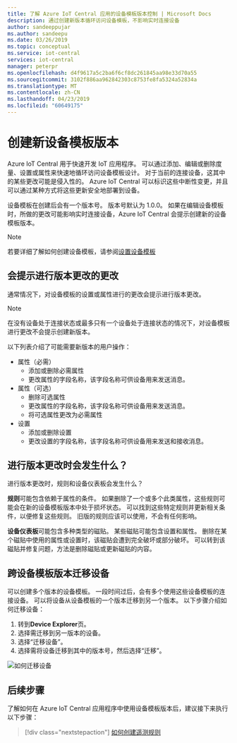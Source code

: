 ```yaml
---
title: 了解 Azure IoT Central 应用的设备模板版本控制 | Microsoft Docs
description: 通过创建新版本循环访问设备模板，不影响实时连接设备
author: sandeeppujar
ms.author: sandeepu
ms.date: 03/26/2019
ms.topic: conceptual
ms.service: iot-central
services: iot-central
manager: peterpr
ms.openlocfilehash: d4f9617a5c2ba6f6cf8dc261845aa98e33d70a55
ms.sourcegitcommit: 3102f886aa962842303c8753fe8fa5324a52834a
ms.translationtype: MT
ms.contentlocale: zh-CN
ms.lasthandoff: 04/23/2019
ms.locfileid: "60649175"
---
```

# <a name="create-a-new-device-template-version"></a>创建新设备模板版本

Azure IoT Central 用于快速开发 IoT 应用程序。 可以通过添加、编辑或删除度量、设置或属性来快速地循环访问设备模板设计。 对于当前的连接设备，这其中的某些更改可能是侵入性的。 Azure IoT Central 可以标识这些中断性变更，并且可以通过某种方式将这些更新安全地部署到设备。

设备模板在创建后会有一个版本号。 版本号默认为 1.0.0。 如果在编辑设备模板时，所做的更改可能影响实时连接设备，Azure IoT Central 会提示创建新的设备模板版本。

> [!NOTE]
> 若要详细了解如何创建设备模板，请参阅[设置设备模板](howto-set-up-template.md)

## <a name="changes-that-prompt-a-version-change"></a>会提示进行版本更改的更改

通常情况下，对设备模板的设置或属性进行的更改会提示进行版本更改。

> [!NOTE]
> 在没有设备处于连接状态或最多只有一个设备处于连接状态的情况下，对设备模板进行更改不会提示创建新版本。

以下列表介绍了可能需要新版本的用户操作：

* 属性（必需）
    * 添加或删除必需属性
    * 更改属性的字段名称，该字段名称可供设备用来发送消息。
*  属性（可选）
    * 删除可选属性
    * 更改属性的字段名称，该字段名称可供设备用来发送消息。
    * 将可选属性更改为必需属性
*  设置
    * 添加或删除设置
    * 更改设置的字段名称，该字段名称可供设备用来发送和接收消息。

## <a name="what-happens-on-version-change"></a>进行版本更改时会发生什么？

进行版本更改时，规则和设备仪表板会发生什么？

**规则**可能包含依赖于属性的条件。 如果删除了一个或多个此类属性，这些规则可能会在新的设备模板版本中处于损坏状态。 可以找到这些特定规则并更新相关条件，以便修复这些规则。 旧版的规则应该可以使用，不会有任何影响。

**设备仪表板**可能包含多种类型的磁贴。 某些磁贴可能包含设置和属性。 删除在某个磁贴中使用的属性或设置时，该磁贴会遭到完全破坏或部分破坏。 可以转到该磁贴并修复问题，方法是删除磁贴或更新磁贴的内容。

## <a name="migrate-a-device-across-device-template-versions"></a>跨设备模板版本迁移设备

可以创建多个版本的设备模板。 一段时间过后，会有多个使用这些设备模板的连接设备。 可以将设备从设备模板的一个版本迁移到另一个版本。 以下步骤介绍如何迁移设备：

1. 转到**Device Explorer**页。
1. 选择需迁移到另一版本的设备。
1. 选择“迁移设备”。
1. 选择需将设备迁移到其中的版本号，然后选择“迁移”。

![如何迁移设备](media/howto-version-devicetemplate/pick-version.png)

## <a name="next-steps"></a>后续步骤

了解如何在 Azure IoT Central 应用程序中使用设备模板版本后，建议接下来执行以下步骤：

> [!div class="nextstepaction"]
> [如何创建遥测规则](howto-create-telemetry-rules.md)